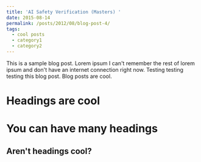 ```yaml
---
title: 'AI Safety Verification (Masters) '
date: 2015-08-14
permalink: /posts/2012/08/blog-post-4/
tags:
  - cool posts
  - category1
  - category2 
---
```


This is a sample blog post. Lorem ipsum I can't remember the rest of lorem ipsum and don't have an internet connection right now. Testing testing testing this blog post. Blog posts are cool.

Headings are cool
======

You can have many headings
======

Aren't headings cool?
------